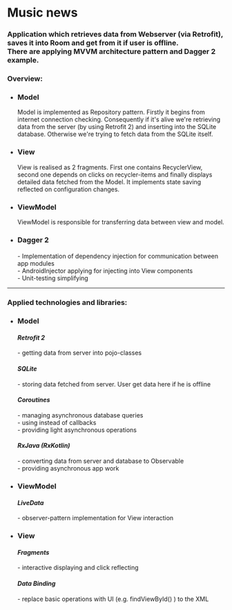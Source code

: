 # Music news
<h3>Application which retrieves data from Webserver (via Retrofit), saves it into Room and get from it if user is offline. <br/>
There are applying MVVM architecture pattern and Dagger 2 example. </h3>
<h3>Overview: </h3>
<ul>
<li><h3>Model</h3>
Model is implemented as Repository pattern. Firstly it begins from internet connection checking. Consequently if it's alive we're retrieving data from the server (by using Retrofit 2) and inserting into the SQLite database. Otherwise we're trying to fetch data from the SQLite itself.
</li>
<li><h3>View</h3>
View is realised as 2 fragments. First one contains RecyclerView, second one depends on clicks on recycler-items and finally displays detailed data fetched from the Model.
It implements state saving reflected on configuration changes.
</li>
<li><h3>ViewModel</h3>
ViewModel is responsible for transferring data between view and model.
</li>
<li><h3>Dagger 2</h3>
<h4><i></i></h4> - Implementation of dependency injection for communication between app modules <br/>
                 - AndroidInjector applying for injecting into View components <br/>
                 - Unit-testing simplifying
</li>
</ul>
<hr/>

<h3> Applied technologies and libraries: </h3>
<ul>
<li><h3>Model</h3>

<h4><i>Retrofit 2</i></h4> - getting data from server into pojo-classes
<h4><i>SQLite</i></h4> - storing data fetched from server. User get data here if he is offline
<h4><i>Coroutines</i></h4> 
   - managing asynchronous database queries<br/>
   - using instead of callbacks<br/>
   - providing light asynchronous operations
<h4><i>RxJava (RxKotlin)</i></h4>
   - converting data from server and database to Observable <br/>
   - providing asynchronous app work
</li>	 
<li><h3>ViewModel</h3>
<h4><i>LiveData</i></h4> - observer-pattern implementation for View interaction
</li>

<li><h3>View</h3>
<h4><i>Fragments</i></h4> 
   - interactive displaying and click reflecting
<h4><i>Data Binding</i></h4>
   - replace basic operations with UI (e.g. findViewById() ) to the XML
</li>
</ul>

